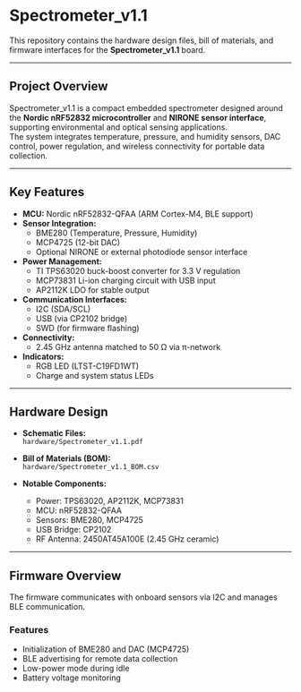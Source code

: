 # Spectrometer_v1.1

 
This repository contains the hardware design files, bill of materials, and firmware interfaces for the **Spectrometer_v1.1** board.

---

## Project Overview

Spectrometer_v1.1 is a compact embedded spectrometer designed around the **Nordic nRF52832 microcontroller** and **NIRONE sensor interface**, supporting environmental and optical sensing applications.  
The system integrates temperature, pressure, and humidity sensors, DAC control, power regulation, and wireless connectivity for portable data collection.

---

## Key Features

- **MCU:** Nordic nRF52832-QFAA (ARM Cortex-M4, BLE support)
- **Sensor Integration:**
  - BME280 (Temperature, Pressure, Humidity)
  - MCP4725 (12-bit DAC)
  - Optional NIRONE or external photodiode sensor interface
- **Power Management:**
  - TI TPS63020 buck-boost converter for 3.3 V regulation
  - MCP73831 Li-ion charging circuit with USB input
  - AP2112K LDO for stable output
- **Communication Interfaces:**
  - I2C (SDA/SCL)
  - USB (via CP2102 bridge)
  - SWD (for firmware flashing)
- **Connectivity:**
  - 2.45 GHz antenna matched to 50 Ω via π-network
- **Indicators:**
  - RGB LED (LTST-C19FD1WT)
  - Charge and system status LEDs

---

## Hardware Design

- **Schematic Files:**  
  `hardware/Spectrometer_v1.1.pdf`

- **Bill of Materials (BOM):**  
  `hardware/Spectrometer_v1.1_BOM.csv`

- **Notable Components:**
  - Power: TPS63020, AP2112K, MCP73831
  - MCU: nRF52832-QFAA
  - Sensors: BME280, MCP4725
  - USB Bridge: CP2102
  - RF Antenna: 2450AT45A100E (2.45 GHz ceramic)

---

## Firmware Overview

The firmware communicates with onboard sensors via I2C and manages BLE communication.

### Features
- Initialization of BME280 and DAC (MCP4725)
- BLE advertising for remote data collection
- Low-power mode during idle
- Battery voltage monitoring


